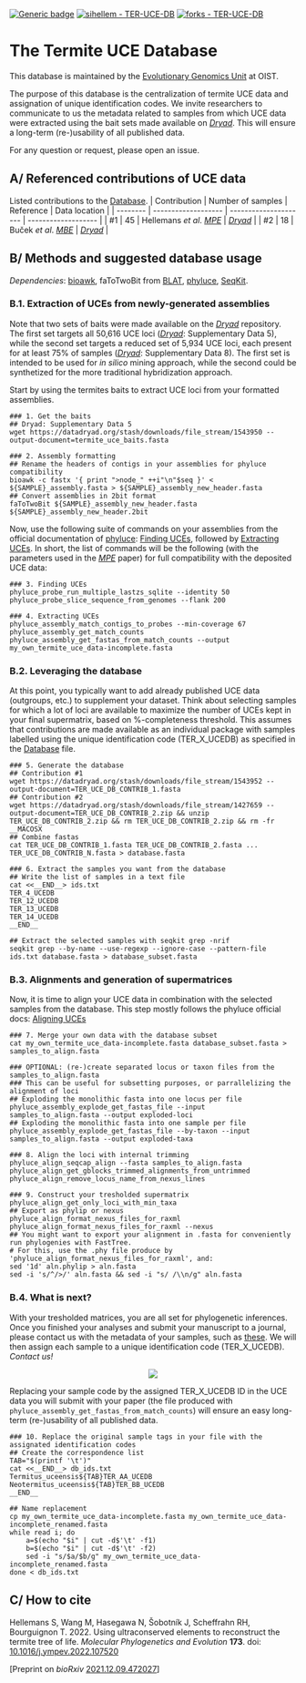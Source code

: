 [![Generic badge](https://img.shields.io/badge/MPE-10.1016/j.ympev.2022.107520-<COLOR>.svg)](https://doi.org/10.1016/j.ympev.2022.107520)
[![sihellem - TER-UCE-DB](https://img.shields.io/static/v1?label=sihellem&message=TER-UCE-DB&color=red&logo=github)](https://github.com/sihellem/TER-UCE-DB "Go to GitHub repo")
[![forks - TER-UCE-DB](https://img.shields.io/github/forks/sihellem/TER-UCE-DB?style=social)](https://github.com/oist/TER-UCE-DB?organization=oist&organization=oist)

# The Termite UCE Database

This database is maintained by the [Evolutionary Genomics Unit](https://groups.oist.jp/egu) at OIST.

The purpose of this database is the centralization of termite UCE data and assignation of unique identification codes. We invite researchers to communicate to us the metadata related to samples from which UCE data were extracted using the bait sets made available on [_Dryad_](https://doi.org/10.5061/dryad.x0k6djhn0). This will ensure a long-term (re-)usability of all published data.

For any question or request, please open an issue.

## A/ Referenced contributions of UCE data
Listed contributions to the [Database](termite_uce_db_ids.tsv).
| Contribution  | Number of samples | Reference | Data location |
| --------  | ------------------- | --------------------- | ------------------- |
| #1 | 45 | Hellemans _et al_. [_MPE_](https://doi.org/10.1016/j.ympev.2022.107520) | [_Dryad_](https://doi.org/10.5061/dryad.x0k6djhn0) |
| #2 | 18 | Buček _et al_. [_MBE_](https://doi.org/10.1093/molbev/msac093) | [_Dryad_](https://doi.org/10.5061/dryad.5mkkwh77v) |

## B/ Methods and suggested database usage

_Dependencies_: [bioawk](https://github.com/lh3/bioawk), faToTwoBit from [BLAT](http://hgdownload.soe.ucsc.edu/admin/exe/), [phyluce](https://github.com/faircloth-lab/phyluce), [SeqKit](https://bioinf.shenwei.me/seqkit/usage/).

### B.1. Extraction of UCEs from newly-generated assemblies
Note that two sets of baits were made available on the [_Dryad_](https://doi.org/10.5061/dryad.x0k6djhn0) repository. The first set targets all 50,616 UCE loci ([_Dryad_](https://doi.org/10.5061/dryad.x0k6djhn0): Supplementary Data 5), while the second set targets a reduced set of 5,934 UCE loci, each present for at least 75% of samples ([_Dryad_](https://doi.org/10.5061/dryad.x0k6djhn0): Supplementary Data 8). The first set is intended to be used for _in silico_ mining approach, while the second could be synthetized for the more traditional hybridization approach.

Start by using the termites baits to extract UCE loci from your formatted assemblies.

```
### 1. Get the baits
## Dryad: Supplementary Data 5
wget https://datadryad.org/stash/downloads/file_stream/1543950 --output-document=termite_uce_baits.fasta

### 2. Assembly formatting
## Rename the headers of contigs in your assemblies for phyluce compatibility
bioawk -c fastx '{ print ">node_" ++i"\n"$seq }' < ${SAMPLE}_assembly.fasta > ${SAMPLE}_assembly_new_header.fasta
## Convert assemblies in 2bit format
faToTwoBit ${SAMPLE}_assembly_new_header.fasta ${SAMPLE}_assembly_new_header.2bit
```

Now, use the following suite of commands on your assemblies from the official documentation of [phyluce](https://github.com/faircloth-lab/phyluce): [Finding UCEs](https://phyluce.readthedocs.io/en/latest/tutorials/tutorial-3.html#tutorial-iii-harvesting-uce-loci-from-genomes), followed by [Extracting UCEs](https://phyluce.readthedocs.io/en/latest/tutorials/tutorial-1.html#uceextraction). In short, the list of commands will be the following (with the parameters used in the [_MPE_](https://doi.org/10.1016/j.ympev.2022.107520) paper) for full compatibility with the deposited UCE data:
```
### 3. Finding UCEs
phyluce_probe_run_multiple_lastzs_sqlite --identity 50
phyluce_probe_slice_sequence_from_genomes --flank 200

### 4. Extracting UCEs
phyluce_assembly_match_contigs_to_probes --min-coverage 67
phyluce_assembly_get_match_counts
phyluce_assembly_get_fastas_from_match_counts --output my_own_termite_uce_data-incomplete.fasta
```
### B.2. Leveraging the database
At this point, you typically want to add already published UCE data (outgroups, etc.) to supplement your dataset. Think about selecting samples for which a lot of loci are available to maximize the number of UCEs kept in your final supermatrix, based on %-completeness threshold. This assumes that contributions are made available as an individual package with samples labelled using the unique identification code (TER_X_UCEDB) as specified in the  [Database](termite_uce_db_ids.tsv) file.
 
```
### 5. Generate the database
## Contribution #1
wget https://datadryad.org/stash/downloads/file_stream/1543952 --output-document=TER_UCE_DB_CONTRIB_1.fasta
## Contribution #2
wget https://datadryad.org/stash/downloads/file_stream/1427659 --output-document=TER_UCE_DB_CONTRIB_2.zip && unzip TER_UCE_DB_CONTRIB_2.zip && rm TER_UCE_DB_CONTRIB_2.zip && rm -fr __MACOSX
## Combine fastas
cat TER_UCE_DB_CONTRIB_1.fasta TER_UCE_DB_CONTRIB_2.fasta ... TER_UCE_DB_CONTRIB_N.fasta > database.fasta

### 6. Extract the samples you want from the database
## Write the list of samples in a text file
cat <<__END__> ids.txt
TER_4_UCEDB
TER_12_UCEDB
TER_13_UCEDB
TER_14_UCEDB
__END__

## Extract the selected samples with seqkit grep -nrif
seqkit grep --by-name --use-regexp --ignore-case --pattern-file ids.txt database.fasta > database_subset.fasta
```
### B.3. Alignments and generation of supermatrices
Now, it is time to align your UCE data in combination with the selected samples from the database. This step mostly follows the phyluce official docs: [Aligning UCEs](https://phyluce.readthedocs.io/en/latest/tutorials/tutorial-1.html#aligning-uce-loci)
```
### 7. Merge your own data with the database subset
cat my_own_termite_uce_data-incomplete.fasta database_subset.fasta > samples_to_align.fasta

### OPTIONAL: (re-)create separated locus or taxon files from the samples_to_align.fasta
### This can be useful for subsetting purposes, or parrallelizing the alignment of loci
## Exploding the monolithic fasta into one locus per file
phyluce_assembly_explode_get_fastas_file --input samples_to_align.fasta --output exploded-loci
## Exploding the monolithic fasta into one sample per file
phyluce_assembly_explode_get_fastas_file --by-taxon --input samples_to_align.fasta --output exploded-taxa

### 8. Align the loci with internal trimming
phyluce_align_seqcap_align --fasta samples_to_align.fasta
phyluce_align_get_gblocks_trimmed_alignments_from_untrimmed
phyluce_align_remove_locus_name_from_nexus_lines

### 9. Construct your tresholded supermatrix
phyluce_align_get_only_loci_with_min_taxa
## Export as phylip or nexus
phyluce_align_format_nexus_files_for_raxml
phyluce_align_format_nexus_files_for_raxml --nexus
## You might want to export your alignment in .fasta for conveniently run phylogenies with FastTree.
# For this, use the .phy file produce by 'phyluce_align_format_nexus_files_for_raxml', and:
sed '1d' aln.phylip > aln.fasta
sed -i 's/^/>/' aln.fasta && sed -i "s/ /\\n/g" aln.fasta
```
### B.4. What is next?
With your tresholded matrices, you are all set for phylogenetic inferences. Once you finished your analyses and submit your manuscript to a journal, please contact us with the metadata of your samples, such as [these](termite_uce_db_ids.tsv). We will then assign each sample to a unique identification code (TER_X_UCEDB).
_Contact us!_
<div align="center">
<a href="mailto:simon.hellemans@gmail.com?cc=Thomas.Bourguignon@oist.jp, Simon.Hellemans@oist.jp&subject=GitHub: TER-UCE-DB
"><img src="https://img.shields.io/badge/gmail-%23DD0031.svg?&style=for-the-badge&logo=gmail&logoColor=white"/></a>
</div>

Replacing your sample code by the assigned TER_X_UCEDB ID in the UCE data you will submit with your paper (the file produced with `phyluce_assembly_get_fastas_from_match_counts`) will ensure an easy long-term (re-)usability of all published data.
```
### 10. Replace the original sample tags in your file with the assignated identification codes
## Create the correspondence list
TAB="$(printf '\t')"
cat <<__END__> db_ids.txt
Termitus_uceensis${TAB}TER_AA_UCEDB
Neotermitus_uceensis${TAB}TER_BB_UCEDB
__END__

## Name replacement
cp my_own_termite_uce_data-incomplete.fasta my_own_termite_uce_data-incomplete_renamed.fasta
while read i; do
	a=$(echo "$i" | cut -d$'\t' -f1)
	b=$(echo "$i" | cut -d$'\t' -f2)
	sed -i "s/$a/$b/g" my_own_termite_uce_data-incomplete_renamed.fasta
done < db_ids.txt
```

## C/ How to cite
Hellemans S, Wang M, Hasegawa N, Šobotník J, Scheffrahn RH, Bourguignon T. 2022. Using ultraconserved elements to reconstruct the termite tree of life. _Molecular Phylogenetics and Evolution_ __173__. doi: [10.1016/j.ympev.2022.107520](https://doi.org/10.1016/j.ympev.2022.107520)

[Preprint on _bioRxiv_ [2021.12.09.472027](https://doi.org/10.1101/2021.12.09.472027)]
